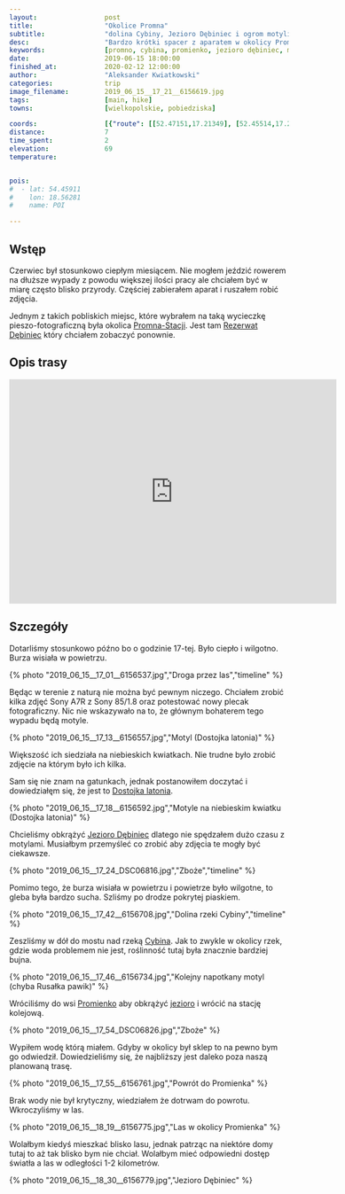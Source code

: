 ```yaml
---
layout:                 post
title:                  "Okolice Promna"
subtitle:               "dolina Cybiny, Jezioro Dębiniec i ogrom motyli"
desc:                   "Bardzo krótki spacer z aparatem w okolicy Promno-Stacji podczas ciepłego popołudnia. Burza nas nie złapała ale niespodzianką tej wycieczki były zdjęcia motyli."
keywords:               [promno, cybina, promienko, jezioro dębiniec, motyl, dostojka latonia]
date:                   2019-06-15 18:00:00
finished_at:            2020-02-12 12:00:00
author:                 "Aleksander Kwiatkowski"
categories:             trip
image_filename:         2019_06_15__17_21__6156619.jpg
tags:                   [main, hike]
towns:                  [wielkopolskie, pobiedziska]

coords:                 [{"route": [[52.47151,17.21349], [52.45514,17.20208], [52.46084,17.20388], [52.46665,17.22971], [52.47166,17.21384]], "type": "hike"}]
distance:               7
time_spent:             2
elevation:              69
temperature:            


pois:
#  - lat: 54.45911
#    lon: 18.56281
#    name: POI

---
```


[wiki-promno-stacja]: https://pl.wikipedia.org/wiki/Promno-Stacja
[wiki-rezerwat-debiniec]: https://pl.wikipedia.org/wiki/Rezerwat_przyrody_Jezioro_D%C4%99biniec
[wiki-rzeka-cybina]: https://pl.wikipedia.org/wiki/Cybina
[wiki-promienko]: https://pl.wikipedia.org/wiki/Promienko

[wiki-dostojka-latonia]: https://pl.wikipedia.org/wiki/Dostojka_latonia

## Wstęp

Czerwiec był stosunkowo ciepłym miesiącem. Nie mogłem jeździć rowerem na dłuższe wypady
z powodu większej ilości pracy ale chciałem być w miarę często blisko przyrody.
Częściej zabierałem aparat i ruszałem robić zdjęcia.

Jednym z takich pobliskich miejsc, które wybrałem na taką
wycieczkę pieszo-fotograficzną była okolica [Promna-Stacji][wiki-promno-stacja].
Jest tam [Rezerwat Dębiniec][wiki-rezerwat-debiniec] który chciałem zobaczyć ponownie.

## Opis trasy

<iframe height='405' width='590' frameborder='0' allowtransparency='true' scrolling='no' src='https://www.strava.com/activities/2453912087/embed/255bfd1618505e60b029ebb65ad46e5a116ec874'></iframe>

## Szczegóły

Dotarliśmy stosunkowo późno bo o godzinie 17-tej. Było ciepło i wilgotno.
Burza wisiała w powietrzu.

{% photo "2019_06_15__17_01__6156537.jpg","Droga przez las","timeline" %}

Będąc w terenie z naturą nie można być pewnym niczego. Chciałem zrobić
kilka zdjęć Sony A7R z Sony 85/1.8 oraz potestować nowy plecak fotograficzny.
Nic nie wskazywało na to, że głównym bohaterem tego wypadu będą motyle.

{% photo "2019_06_15__17_13__6156557.jpg","Motyl (Dostojka latonia)" %}

Większość ich siedziała na niebieskich kwiatkach. Nie trudne było zrobić
zdjęcie na którym było ich kilka.

Sam się nie znam na gatunkach, jednak postanowiłem doczytać i dowiedziałęm się,
że jest to [Dostojka latonia][wiki-dostojka-latonia].

{% photo "2019_06_15__17_18__6156592.jpg","Motyle na niebieskim kwiatku (Dostojka latonia)" %}

Chcieliśmy obkrążyć [Jezioro Dębiniec][wiki-rezerwat-debiniec] dlatego
nie spędzałem dużo czasu z motylami. Musiałbym przemyśleć co zrobić aby
zdjęcia te mogły być ciekawsze.

{% photo "2019_06_15__17_24_DSC06816.jpg","Zboże","timeline" %}

Pomimo tego, że burza wisiała w powietrzu i powietrze było wilgotne, to
gleba była bardzo sucha. Szliśmy po drodze pokrytej piaskiem.

{% photo "2019_06_15__17_42__6156708.jpg","Dolina rzeki Cybiny","timeline" %}

Zeszliśmy w dół do mostu nad rzeką [Cybina][wiki-rzeka-cybina].
Jak to zwykle w okolicy rzek, gdzie woda problemem nie jest, roślinność tutaj
była znacznie bardziej bujna.

{% photo "2019_06_15__17_46__6156734.jpg","Kolejny napotkany motyl (chyba Rusałka pawik)" %}

Wróciliśmy do wsi [Promienko][wiki-promienko] aby obkrążyć
[jezioro][wiki-rezerwat-debiniec] i wrócić na stację kolejową.

{% photo "2019_06_15__17_54_DSC06826.jpg","Zboże" %}

Wypiłem wodę którą miałem. Gdyby w okolicy był sklep to na pewno bym
go odwiedził. Dowiedzieliśmy się, że najbliższy jest daleko poza naszą
planowaną trasę.

{% photo "2019_06_15__17_55__6156761.jpg","Powrót do Promienka" %}

Brak wody nie był krytyczny, wiedziałem że dotrwam do powrotu. Wkroczyliśmy w las.

{% photo "2019_06_15__18_19__6156775.jpg","Las w okolicy Promienka" %}

Wolałbym kiedyś mieszkać blisko lasu, jednak patrząc na niektóre domy tutaj to
aż tak blisko bym nie chciał. Wolałbym mieć odpowiedni dostęp światła
a las w odległości 1-2 kilometrów.

{% photo "2019_06_15__18_30__6156779.jpg","Jezioro Dębiniec" %}
